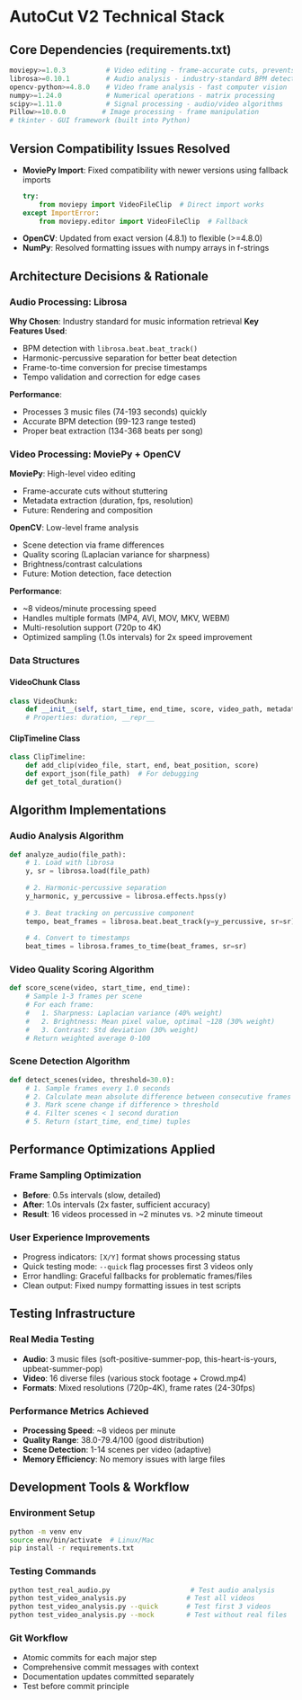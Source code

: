 # AutoCut V2 Technical Stack

## Core Dependencies (requirements.txt)
```python
moviepy>=1.0.3          # Video editing - frame-accurate cuts, prevents stuttering
librosa>=0.10.1         # Audio analysis - industry-standard BPM detection  
opencv-python>=4.8.0    # Video frame analysis - fast computer vision
numpy>=1.24.0           # Numerical operations - matrix processing
scipy>=1.11.0           # Signal processing - audio/video algorithms
Pillow>=10.0.0         # Image processing - frame manipulation
# tkinter - GUI framework (built into Python)
```

## Version Compatibility Issues Resolved
- **MoviePy Import**: Fixed compatibility with newer versions using fallback imports
  ```python
  try:
      from moviepy import VideoFileClip  # Direct import works
  except ImportError:
      from moviepy.editor import VideoFileClip  # Fallback
  ```
- **OpenCV**: Updated from exact version (4.8.1) to flexible (>=4.8.0) 
- **NumPy**: Resolved formatting issues with numpy arrays in f-strings

## Architecture Decisions & Rationale

### Audio Processing: Librosa
**Why Chosen**: Industry standard for music information retrieval
**Key Features Used**:
- BPM detection with `librosa.beat.beat_track()`
- Harmonic-percussive separation for better beat detection
- Frame-to-time conversion for precise timestamps
- Tempo validation and correction for edge cases

**Performance**: 
- Processes 3 music files (74-193 seconds) quickly
- Accurate BPM detection (99-123 range tested)
- Proper beat extraction (134-368 beats per song)

### Video Processing: MoviePy + OpenCV
**MoviePy**: High-level video editing
- Frame-accurate cuts without stuttering
- Metadata extraction (duration, fps, resolution)
- Future: Rendering and composition

**OpenCV**: Low-level frame analysis
- Scene detection via frame differences
- Quality scoring (Laplacian variance for sharpness)
- Brightness/contrast calculations
- Future: Motion detection, face detection

**Performance**:
- ~8 videos/minute processing speed
- Handles multiple formats (MP4, AVI, MOV, MKV, WEBM)
- Multi-resolution support (720p to 4K)
- Optimized sampling (1.0s intervals) for 2x speed improvement

### Data Structures

#### VideoChunk Class
```python
class VideoChunk:
    def __init__(self, start_time, end_time, score, video_path, metadata=None)
    # Properties: duration, __repr__
```

#### ClipTimeline Class
```python
class ClipTimeline:
    def add_clip(video_file, start, end, beat_position, score)
    def export_json(file_path)  # For debugging
    def get_total_duration()
```

## Algorithm Implementations

### Audio Analysis Algorithm
```python
def analyze_audio(file_path):
    # 1. Load with librosa
    y, sr = librosa.load(file_path)
    
    # 2. Harmonic-percussive separation
    y_harmonic, y_percussive = librosa.effects.hpss(y)
    
    # 3. Beat tracking on percussive component  
    tempo, beat_frames = librosa.beat.beat_track(y=y_percussive, sr=sr)
    
    # 4. Convert to timestamps
    beat_times = librosa.frames_to_time(beat_frames, sr=sr)
```

### Video Quality Scoring Algorithm
```python
def score_scene(video, start_time, end_time):
    # Sample 1-3 frames per scene
    # For each frame:
    #   1. Sharpness: Laplacian variance (40% weight)
    #   2. Brightness: Mean pixel value, optimal ~128 (30% weight)  
    #   3. Contrast: Std deviation (30% weight)
    # Return weighted average 0-100
```

### Scene Detection Algorithm
```python
def detect_scenes(video, threshold=30.0):
    # 1. Sample frames every 1.0 seconds
    # 2. Calculate mean absolute difference between consecutive frames
    # 3. Mark scene change if difference > threshold
    # 4. Filter scenes < 1 second duration
    # 5. Return (start_time, end_time) tuples
```

## Performance Optimizations Applied

### Frame Sampling Optimization
- **Before**: 0.5s intervals (slow, detailed)
- **After**: 1.0s intervals (2x faster, sufficient accuracy)
- **Result**: 16 videos processed in ~2 minutes vs. >2 minute timeout

### User Experience Improvements
- Progress indicators: `[X/Y]` format shows processing status
- Quick testing mode: `--quick` flag processes first 3 videos only
- Error handling: Graceful fallbacks for problematic frames/files
- Clean output: Fixed numpy formatting issues in test scripts

## Testing Infrastructure

### Real Media Testing
- **Audio**: 3 music files (soft-positive-summer-pop, this-heart-is-yours, upbeat-summer-pop)
- **Video**: 16 diverse files (various stock footage + Crowd.mp4)
- **Formats**: Mixed resolutions (720p-4K), frame rates (24-30fps)

### Performance Metrics Achieved
- **Processing Speed**: ~8 videos per minute
- **Quality Range**: 38.0-79.4/100 (good distribution)
- **Scene Detection**: 1-14 scenes per video (adaptive)
- **Memory Efficiency**: No memory issues with large files

## Development Tools & Workflow

### Environment Setup
```bash
python -m venv env
source env/bin/activate  # Linux/Mac
pip install -r requirements.txt
```

### Testing Commands
```bash
python test_real_audio.py                    # Test audio analysis
python test_video_analysis.py               # Test all videos  
python test_video_analysis.py --quick       # Test first 3 videos
python test_video_analysis.py --mock        # Test without real files
```

### Git Workflow
- Atomic commits for each major step
- Comprehensive commit messages with context
- Documentation updates committed separately
- Test before commit principle
